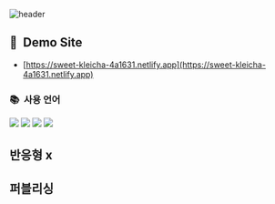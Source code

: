 ![header](https://capsule-render.vercel.app/api?type=waving&color=timeGradient&height=300&section=header&text=wework&fontSize=90)

## :information_desk_person:&nbsp;  Demo Site
* [https://sweet-kleicha-4a1631.netlify.app](https://sweet-kleicha-4a1631.netlify.app)

### :books:&nbsp; 사용 언어
<!-- 주석 -->
<img src="https://img.shields.io/badge/HTML5-EC6231?style=flat-square&logo=html5&logoColor=white"/> <img src="https://img.shields.io/badge/CSS3-3795ce?style=flat-square&logo=css3&logoColor=white"/> <img src="https://img.shields.io/badge/JAVASCRIPT-f8c327?style=flat-square&logo=javascript&logoColor=white"/> <img src="https://img.shields.io/badge/jQuery-0769AD?style=flat-square&logo=jQuery&logoColor=white"/>


## 반응형 x

## 퍼블리싱 
